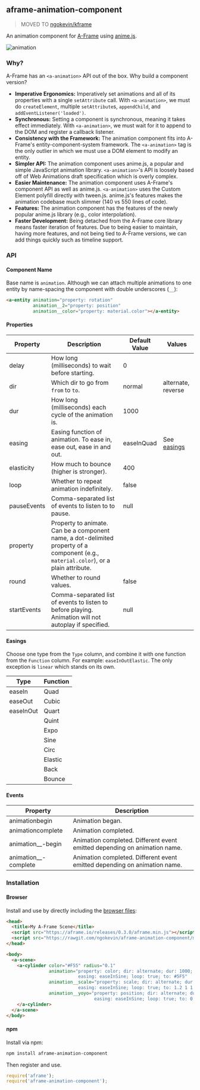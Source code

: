 ## aframe-animation-component

> MOVED TO [ngokevin/kframe](https://github.com/ngokevin/kframe)

An animation component for [A-Frame](https://aframe.io) using
[anime.js](https://github.com/juliangarnier/anime).

![animation](https://cloud.githubusercontent.com/assets/674727/16903995/34a56db0-4c42-11e6-9bd1-356b291f2d93.gif)

### Why?

A-Frame has an `<a-animation>` API out of the box. Why build a component version?

- **Imperative Ergonomics:** Imperatively set animations and all of its
  properties with a single `setAttribute` call. With `<a-animation>`, we must
  do `createElement`, multiple `setAttribute`s, `appendChild`, and
  `addEventListener('loaded')`.
- **Synchronous:** Setting a component is synchronous, meaning it takes effect
  immediately. With `<a-animation>`, we must wait for it to append to the DOM
  and register a callback listener.
- **Consistency with the Framework:** The animation component fits into
  A-Frame's entity-component-system framework. The `<a-animation>` tag is the
  only outlier in which we must use a DOM element to modify an entity.
- **Simpler API:** The animation component uses anime.js, a popular and simple
  JavaScript animation library. `<a-animation>`'s API is loosely based off of
  Web Animations draft specification which is overly complex.
- **Easier Maintenance:** The animation component uses A-Frame's component API
  as well as anime.js. `<a-animation>` uses the Custom Element polyfill directly
  with tween.js. anime.js's features makes the animation codebase much slimmer
  (140 vs 550 lines of code).
- **Features:** The animation component has the features of the newly popular
  anime.js library (e.g., color interpolation).
- **Faster Development:** Being detached from the A-Frame core library means faster
  iteration of features. Due to being easier to maintain, having more features, and
  not being tied to A-Frame versions, we can add things quickly such as timeline support.

### API

#### Component Name

Base name is `animation`. Although we can attach multiple animations to one
entity by name-spacing the component with double underscores (`__`):

```html
<a-entity animation="property: rotation"
          animation__2="property: position"
          animation__color="property: material.color"></a-entity>
```

#### Properties

| Property    | Description                                                                                                                           | Default Value | Values                  |
| --------    | -----------                                                                                                                           | ------------- | ------                  |
| delay       | How long (milliseconds) to wait before starting.                                                                                      | 0             |                         |
| dir         | Which dir to go from `from` to `to`.                                                                                            | normal        | alternate, reverse      |
| dur         | How long (milliseconds) each cycle of the animation is.                                                                               | 1000          |                         |
| easing      | Easing function of animation. To ease in, ease out, ease in and out.                                                                  | easeInQuad    | See [easings](#easings) |
| elasticity  | How much to bounce (higher is stronger).                                                                                              | 400           |                         |
| loop        | Whether to repeat animation indefinitely.                                                                                             | false         |                         |
| pauseEvents | Comma-separated list of events to listen to to pause.                                                                                 | null          |
| property    | Property to animate. Can be a component name, a dot-delimited property of a component (e.g., `material.color`), or a plain attribute. |               |                         |
| round       | Whether to round values.                                                                                                              | false         |                         |
| startEvents | Comma-separated list of events to listen to before playing. Animation will not autoplay if specified.                                 | null          |


#### Easings

Choose one type from the `Type` column, and combine it with one function from
the `Function` column. For example: `easeInOutElastic`. The only exception is
`linear` which stands on its own.

| Type      | Function |
| --------  | -------- |
| easeIn    | Quad     |
| easeOut   | Cubic    |
| easeInOut | Quart    |
|           | Quint    |
|           | Expo     |
|           | Sine     |
|           | Circ     |
|           | Elastic  |
|           | Back     |
|           | Bounce   |

#### Events

| Property                 | Description                                                               |
| --------                 | -----------                                                               |
| animationbegin           | Animation began.                                                          |
| animationcomplete        | Animation completed.                                                      |
| animation__<ID>-begin    | Animation completed. Different event emitted depending on animation name. |
| animation__<ID>-complete | Animation completed. Different event emitted depending on animation name. |

### Installation

#### Browser

Install and use by directly including the [browser files](dist):

```html
<head>
  <title>My A-Frame Scene</title>
  <script src="https://aframe.io/releases/0.3.0/aframe.min.js"></script>
  <script src="https://rawgit.com/ngokevin/aframe-animation-component/master/dist/aframe-animation-component.min.js"></script>
</head>

<body>
  <a-scene>
    <a-cylinder color="#F55" radius="0.1"
                animation="property: color; dir: alternate; dur: 1000;
                           easing: easeInSine; loop: true; to: #5F5"
                animation__scale="property: scale; dir: alternate; dur: 200;
                           easing: easeInSine; loop: true; to: 1.2 1 1.2"
                animation__yoyo="property: position; dir: alternate; dur: 1000;
                                 easing: easeInSine; loop: true; to: 0 2 0">
    </a-cylinder>
  </a-scene>
</body>
```

#### npm

Install via npm:

```bash
npm install aframe-animation-component
```

Then register and use.

```js
require('aframe');
require('aframe-animation-component');
```
